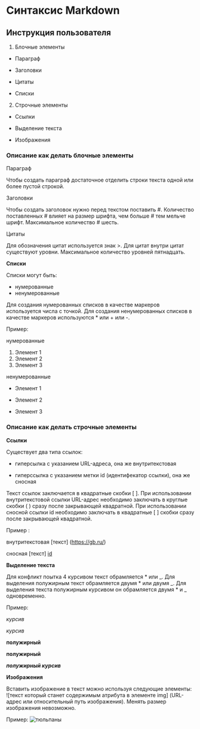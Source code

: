# Синтаксис Markdown

## Инструкция пользователя

1. Блочные элементы
* Параграф

* Заголовки

* Цитаты

* Списки

2. Строчные элементы

* Ссылки

* Выделение текста

* Изображения

### Описание как делать блочные элементы

Параграф 

Чтобы создать параграф достаточное отделить строки текста одной или более пустой строкой. 

Заголовки

Чтобы создать заголовок нужно перед текстом поставить #. Количество поставленных # влияет на размер шрифта, чем больше # тем мельче шрифт. Максимальное количество # шесть.

Цитаты

Для обозначения цитат используется знак >. Для цитат внутри цитат существуют уровни. Максимальное количество уровней пятнадцать.

**Списки**

Списки могут быть:
* нумерованные
* ненумерованные

 Для создания нумерованных списков в качестве маркеров используется числа с точкой. Для создания ненумерованных списков в качестве маркеров используются * или + или -.

 Пример:
 
 нумерованные
 1. Элемент 1
 2. Элемент 2
 3. Элемент 3

 ненумерованные 
 * Элемент 1
 + Элемент 2
 - Элемент 3

### Описание как делать строчные элементы

**Ссылки**

Существует два типа ссылок: 

 + гиперсылка с указанием URL-адреса, она же внутритекстовая

 + гиперссылка с указанием метки id (идентифекатор ссылки), она же сносная
 
 Текст ссылок заключается в квадратные скобки [ ]. При использовании внутритекстовой ссылки URL-адрес необходимо заключать в круглые скобки ( ) сразу после закрывающей квадратной. При использовании сносной ссылки id необходимо заключать в квадратные [ ] скобки сразу после закрывающей квадратной.

 Пример :

 внутритекстовая [текст] (https://gb.ru/)

 сносная [текст] [id]

[id]: https://gb.ru/

**Выделение текста**

 Для конфликт поытка 4 курсивом текст обрамляется * или _.  Для выделения полужирным текст обрамляется двумя * или двумя _. Для выделения текста полужирным курсивом он обрамляется двумя * и _ одновременно.

Пример:

*курсив*

_курсив_

**полужирный**

__полужирный__

**_полужирный курсив_**

**Изображения**

Вставить изображение в текст можно используя следующие элементы: ![текст который станет содержимым атрибута в элементе img] (URL-адрес или относительный путь изображения). Менять размер изображения невозможно. 

Пример:
![тюльпаны](Tulips.jpg)
